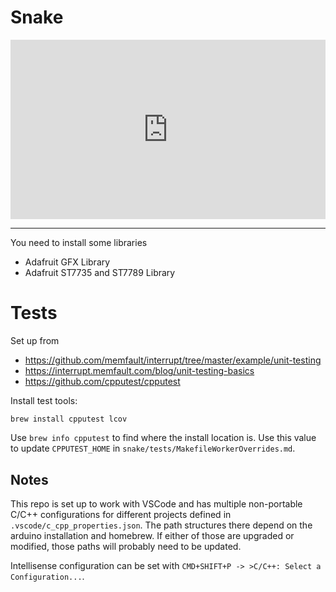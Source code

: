 # Snake

<div style="width:100%;height:0;padding-bottom:57%;position:relative;"><iframe src="https://giphy.com/embed/jCodV34MoczjW" width="100%" height="100%" style="position:absolute" frameBorder="0" class="giphy-embed" allowFullScreen></iframe></div>

-----

You need to install some libraries
* Adafruit GFX Library
* Adafruit ST7735 and ST7789 Library

# Tests

Set up from
* https://github.com/memfault/interrupt/tree/master/example/unit-testing
* https://interrupt.memfault.com/blog/unit-testing-basics
* https://github.com/cpputest/cpputest

Install test tools:
```
brew install cpputest lcov
```

Use `brew info cpputest` to find where the install location is. Use this value to update `CPPUTEST_HOME` in `snake/tests/MakefileWorkerOverrides.md`.

## Notes
This repo is set up to work with VSCode and has multiple non-portable C/C++ configurations for different projects defined in `.vscode/c_cpp_properties.json`.
The path structures there depend on the arduino installation and homebrew. If either of those are upgraded or modified, those paths will probably need to be updated.

Intellisense configuration can be set with `CMD+SHIFT+P -> >C/C++: Select a Configuration...`.